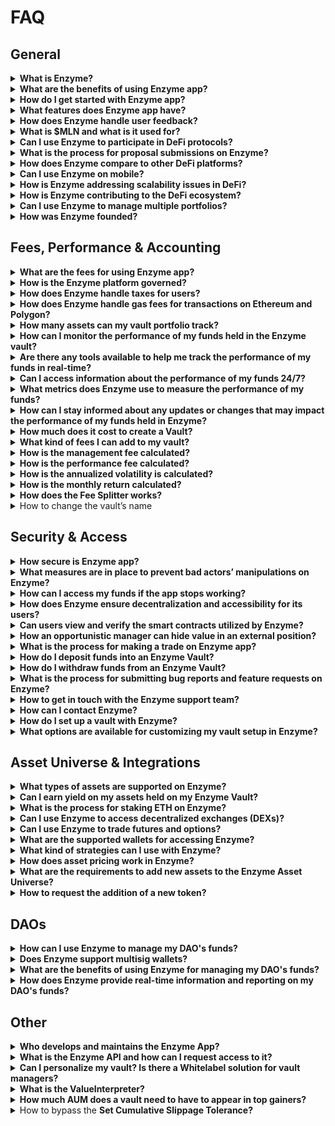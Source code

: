 # FAQ

## **General**

<details>

<summary><strong>What is Enzyme?</strong></summary>

Enzyme Finance is a decentralized platform built on Ethereum with a deployment on Polygon. It offers users a range of tools for managing DeFi assets and increasing transparency. With a user-friendly interface that simplifies the process of interacting with smart contracts, Enzyme aims to make DeFi more accessible to all.

</details>

<details>

<summary><strong>What are the benefits of using Enzyme app?</strong></summary>

Enzyme Finance offers numerous advantages to both Asset Managers and Depositors. They can take advantage of a suite of tools for DeFi and asset management, benefit from increased efficiency and convenience through a user-friendly interface, and enjoy enhanced transparency and security through deployment on both Ethereum and Polygon networks.

With Enzyme, Asset Managers can easily manage their funds using a single interface that leverages the DeFi ecosystem. They can participate in various strategies such as lending, borrowing, staking, swapping, and governance, among others. On the other hand, Depositors can entrust the research and building of the best trading strategies to the experts while maintaining full custody of their funds, thereby freeing themselves from the day-to-day hassle.

</details>

<details>

<summary><strong>How do I get started with Enzyme app?</strong></summary>

Setting up a vault is a straightforward process that can be completed in just a few simple steps:

1. Head to [https://app.enzyme.finance/](https://app.enzyme.finance/) and connect your wallet, ensuring that you are on the correct Ethereum or Polygon network.
2. Locate the "Create a vault" button in the left-hand menu and click on it.
3. Select the type of vault you wish to create and follow the seven steps provided to configure your vault.

That's it! The process is quite simple, and you can refer to this [link](https://docs.enzyme.finance/managers/setup) for more information on the steps involved.

</details>

<details>

<summary><strong>What features does Enzyme app have?</strong></summary>

Enzyme Finance provides a range of features that are designed to help users make the most of the DeFi ecosystem. These features include:

* Swaps
* Lending
* Borrowing
* Staking
* Governance Delegation
* Access to 24/7 NAV
* Activity log with all transactions
* API to connect on-chain activity with off-chain tools
* Fiat on-ramp, allowing you to easily buy cryptocurrencies using traditional currencies.

Overall, these features are designed to provide users with a comprehensive suite of tools for managing their assets in a secure, transparent and efficient manner within the DeFi ecosystem.

</details>

<details>

<summary><strong>How does Enzyme handle user feedback?</strong></summary>

As an Enzyme Finance user, it's important to us that we actively listen to your feedback and respond promptly. We prioritize your feedback based on its impact on the user experience, and we are transparent about our progress in addressing your concerns. We use your feedback to improve our platform and appreciate your input in making Enzyme Finance the best it can be for all our users.

</details>

<details>

<summary><strong>What is $MLN and what is it used for?</strong></summary>

$MLN is the ticker symbol for the Enzyme token, which is the native cryptocurrency of the Enzyme platform. The Enzyme token is an ERC-20 utility token and is used by Enzyme users to get a 50% discount on the protocol fee buyback.

</details>

<details>

<summary><strong>Can I use Enzyme to participate in DeFi protocols?</strong></summary>

Yes, you can use Enzyme to participate in DeFi. Enzyme is a decentralized asset management platform that allows users to create and manage investment vaults on Ethereum and Polygon. The platform aggregates a variety of DeFi protocols and assets, including Compound, Aave, Uniswap, Balancer, Curve and many others.

As a user of Enzyme, you can deposit your assets into an Enzyme vault, which is managed by a vault manager. The vault manager can then utilize those assets in different DeFi protocols, generating yield for the vault and its depositors.

Overall, Enzyme provides a convenient and secure way to participate in DeFi by allowing you to easily manage your assets and invest in different protocols through a single platform while keeping custody of your funds.

</details>

<details>

<summary><strong>What is the process for proposal submissions on Enzyme?</strong></summary>

The process for submitting proposals and voting on Enzyme is through the Enzyme Improvement Proposal (ENZIP) repository on GitHub. ENZIPs are used to suggest improvements, feature requests, and other potential changes to the Enzyme protocol.

Anyone is welcome to contribute and submit ideas or participate in discussions. Once an ENZIP is published, it is shared in the ecosystem to start discussions. The goal is to gather all relevant ideas and feature requests in one place and start a discussion between different stakeholders in the community.

You can submit your ENZIP [here](https://github.com/enzymefinance/ENZIP/issues).

</details>

<details>

<summary><strong>How does Enzyme compare to other DeFi platforms?</strong></summary>

Certainly! Enzyme Finance can be seen as a DeFi aggregator, acting as a "one-stop-shop" for asset managers to benefit from the various DeFi protocols in one place, while still enjoying the security, transparency, and self-custody that the DeFi space provides. It can also be thought of as a DeFi operating system, providing a unified infrastructure for asset management on the blockchain. In comparison to other DeFi platforms, Enzyme's unique approach aims to simplify asset management in DeFi by providing a user-friendly, secure, and customizable platform that allows users to access multiple protocols at once. This approach can make it easier for users to navigate the often complex and rapidly evolving DeFi landscape, while still providing the benefits of decentralized finance.

</details>

<details>

<summary><strong>Can I use Enzyme on mobile?</strong></summary>

While the Enzyme team's main focus is maintaining the web application, users can access the app on their mobile devices by simply going to app.enzyme.finance. The site is also designed to be responsive and optimized for mobile use. Although the Enzyme team does not currently offer a dedicated mobile app, they place great importance on user experience and strive to provide a seamless and user-friendly experience for all Enzyme users, regardless of the device they are using.

</details>

<details>

<summary><strong>How is Enzyme addressing scalability issues in DeFi?</strong></summary>

Enzyme is taking a multi-faceted approach to address scalability issues in DeFi. To start, Enzyme is built on top of the Ethereum network, which is currently working on enhancing its scalability through various solutions such as Ethereum 2.0. This upgrade aims to expand network capacity and reduce gas fees. Enzyme is also integrating with layer 2 scaling solutions like Polygon, enabling quicker and more cost-effective transactions on its platform. This not only provides users with more options to access DeFi protocols, but also reduces reliance on a single blockchain.

Furthermore, Enzyme recognizes the importance of continuous improvement and is consistently working on optimizing its codebase and infrastructure to improve platform performance and efficiency. In addition, Enzyme is keeping a close eye on the latest developments and conducting research to ensure the platform remains at the forefront of advancements in DeFi, for the benefit of its users.

</details>

<details>

<summary><strong>How is Enzyme contributing to the DeFi ecosystem?</strong></summary>

Enzyme is contributing to the DeFi ecosystem in several ways. Firstly, it acts as a DeFi aggregator, allowing users to access a variety of decentralized protocols and services all in one place. Enzyme also offers a unique value proposition by providing professional-grade asset management tools and services to individual users, businesses, and DAOs.

In addition, Enzyme is actively collaborating with other projects and developers in the DeFi space to drive innovation and promote the growth of the ecosystem. For example, Enzyme has integrated with various DeFi protocols such as Uniswap v2, Uniswap v3, Curve, Paraswap, and 0x to provide users with access to a wide range of assets and liquidity.

Overall, Enzyme is playing an important role in the DeFi ecosystem by providing users with a comprehensive and efficient asset management solution and contributing to the growth and development of the broader DeFi space.

</details>

<details>

<summary><strong>Can I use Enzyme to manage multiple portfolios?</strong></summary>

Yes, Enzyme allows users to manage multiple portfolios through its vault system. Each vault is a separate portfolio with its own unique strategy, asset allocation, and investment goals. Users can create multiple vaults and customize each one according to their preferences.

Enzyme also provides tools for managing and monitoring these portfolios, including performance metrics and detailed reporting. This makes it easy for users to track the performance of their investments and make informed decisions about how to manage their portfolios over time.

Overall, Enzyme's vault system allows users to manage multiple portfolios efficiently and effectively, with the ability to customize each portfolio to suit their unique investment goals and preferences.

</details>

<details>

<summary><strong>How was Enzyme founded?</strong></summary>

The Enzyme Protocol, formerly known as the Melon Protocol, was initially developed by the private company Melonport. Melonport was funded through a token sale, and after the dissolution of the company, the Melon Protocol was transferred to the Enzyme Council. This transition was announced in a blog post titled "[Goodbye Melonport, Hello World](https://medium.com/enzymefinance/goodbye-melonport-hello-world-a64b5d116b13)".

</details>

## **Fees, Performance & Accounting**

<details>

<summary><strong>What are the fees for using Enzyme app?</strong></summary>

Enzyme implements an Annualized Protocol Fee, which is charged continuously relative to an annualized target percentage of the Assets Under Management (AUM). The fee is collected by minting additional vault shares to an Enzyme Council owned contract. Initially, the fee is set at 50 bps of AUM but can be bought back by the vault manager for 25 bps, thus reducing the annualized fee.

The Enzyme Council owned shares can be bought back at the equivalent value of $MLN, by the vault manager at 25 bps.

The $MLN is then burned. The “50% discount” encourages the vault manager to take care of this process rather than the Council having to. The protocol fee is charged each time that a fund:

* Receives a deposit
* Have shares redeemed
* Migrates to a new release or reconfigures vault settings without migrating.

A more detailed discussion of the mechanics of the protocol fee can be found [here](https://avantgarde-finance.gitbook.io/enzyme-protocol-v4-sulu-general-spec/topics/protocol-fee).

</details>

<details>

<summary><strong>How is the Enzyme platform governed?</strong></summary>

Enzyme's governance model is centered around user control and protection. Users have permissionless access to a secure asset management protocol, and are safeguarded from malicious actors. The Enzyme Council, which is responsible for making decisions that protect user interests, ensures that users can benefit from continuous innovation and improvements while still maintaining control over the software they use.

Although the Enzyme Technical Council (ETC) owns and controls the ENS subdomains pointing to the latest contracts, users decide which version of the protocol to base their business on. However, it is highly encouraged for users to always use the latest version of the protocol to avoid security vulnerabilities. Ultimately, users have the sole responsibility for choosing and upgrading the software they use, and are encouraged to conduct their own analysis and review of the contracts they intend to use.

You can find read more about the Enzyme Council, [here](https://docs.enzyme.finance/governance/the-enzyme-council).

</details>

<details>

<summary><strong>How does Enzyme handle taxes for users?</strong></summary>

Enzyme is aware of the importance of facilitating the handling of taxes for its users, and as such, its team is actively working on a solution that will be integrated into the app and soon released to the public. The Enzyme team is focused on providing a seamless user experience and ensuring that the needs of its users are met.

</details>

<details>

<summary><strong>How does Enzyme handle gas fees for transactions on Ethereum and Polygon?</strong></summary>

Enzyme provides a range of tools and options to help users manage gas fees when transacting on the Ethereum and Polygon networks. Users can choose from different transaction speeds, with options for slow, standard, and fast transaction speeds, allowing them to select the most appropriate speed based on their needs and the prevailing gas fees. Enzyme has also integrated with layer 2 scaling solutions like Polygon, offering faster and cheaper transactions than the Ethereum network, allowing users to transact with lower gas fees and reduce the overall cost of using the Enzyme platform. Moreover, Enzyme provides users with the ability to estimate the gas cost of a transaction before submitting it, which enables them to make informed decisions about the cost of their transactions.

In addition to these tools, Enzyme also provides a detailed breakdown of each transaction, including any slippage or other fees associated with the transaction. This transparency allows users to better understand the costs associated with their trades and make more informed decisions about how to manage their portfolios. Additionally, Enzyme allows users to customize the slippage tolerance for their transactions. By doing so, users can avoid costly failed transactions and minimize the impact of slippage on their trades. Overall, Enzyme's detailed transaction information and customizable slippage settings provide users with a more transparent and user-friendly trading experience.

</details>

<details>

<summary><strong>How many assets can my vault portfolio track?</strong></summary>

Enzyme's on-chain vault portfolios are designed to be efficient and cost-effective, which is why there is a limit to the number of assets that can be tracked. Currently, each vault portfolio can track up to 20 assets.

This limit is in place to prevent the platform from becoming overly complex and requiring extensive mathematical calculations for portfolio performance. By setting this limit, Enzyme ensures that users can manage their portfolios efficiently and without incurring excessive gas fees.

While this limit may restrict the number of assets that can be tracked in a single portfolio, Enzyme's platform is designed to be flexible and scalable, allowing users to create multiple portfolios as needed. This allows users to manage a broader range of assets and portfolios, while still maintaining the cost and performance benefits of Enzyme's on-chain platform.

</details>

<details>

<summary><strong>How can I monitor the performance of my funds held in the Enzyme vault?</strong></summary>

Enzyme offers several tools for monitoring the performance of your funds held in the Enzyme vault. The platform provides real-time performance metrics, allowing you to track the value of your portfolio and monitor its growth over time.

You can view detailed information about your investments, including the value of your holdings, historical performance, and any fees or expenses associated with your investments.

Additionally, Enzyme provides transparency and accountability through on-chain data and smart contract audits. Users can view the code and logic of the smart contracts utilized by the platform, ensuring that the investment process is transparent and secure.

Overall, Enzyme not only offers a comprehensive set of tools for monitoring the performance of your funds but also reinforces its transparency. These tools allow you to stay informed about the value and growth of your portfolio and make informed decisions about your investments.

</details>

<details>

<summary><strong>Are there any tools available to help me track the performance of my funds in real-time?</strong></summary>

Enzyme provides users with a variety of tracking tools that allow investors to monitor the performance of their funds in real-time. These include key vault performance metrics such as Gross Asset Value (GAV), Net Asset Value (NAV), Share Supply, Share Price, and a range of return metrics such as Return Month-to-Date, Return Quarter-to-Date, Return Year-to-Date, Return Inception-to-Date, Average Month, Best Month, Worst Month, Positive Months, and Length of Track Record. Additionally, Enzyme also provides risk metrics such as Annualised Volatility and Sharpe Ratio.

In addition to these performance tracking tools, users can also access their account dashboard to track all their investments in Enzyme. The dashboard provides a comprehensive overview of all investments and an individual activity history. By providing these tools, Enzyme enables users to easily monitor the performance of their funds and make informed decisions about their investments.

</details>

<details>

<summary><strong>Can I access information about the performance of my funds 24/7?</strong></summary>

Yes, you can access information about the performance of your funds in Enzyme 24/7 through the [Enzyme App](https://www.notion.so/263cbae9ab304ce1a16a12a6cfd28a19?pvs=21). Enzyme provides users with real-time tracking of their funds' performance, which can be accessed at any time through the Enzyme dashboard. Additionally, users can view performance metrics such as Gross Asset Value (GAV), Net Asset Value (NAV), Share Supply, Share Price, Return Metrics, and Risk Metrics (Trailing 30 Days). This information is constantly updated and available for users to view whenever they want, ensuring that they have access to up-to-date information about their investments.

</details>

<details>

<summary><strong>What metrics does Enzyme use to measure the performance of my funds?</strong></summary>

Enzyme uses a variety of metrics to measure the performance of your funds. These include Gross Asset Value (GAV), Net Asset Value (NAV), Share Supply, Share Price, Return Metrics such as Return Month-to-Date, Return Quarter-to-Date, Return Year-to-Date, and Return Inception-to-Date. Additionally, Enzyme provides several other performance metrics such as Average Month, Best Month, Worst Month, Positive Months, Length of Track Record, Risk Metrics like Annualized Volatility, and Sharpe Ratio. You can access all these metrics in real-time by checking the financials sections of your vault.

</details>

<details>

<summary><strong>How can I stay informed about any updates or changes that may impact the performance of my funds held in Enzyme?</strong></summary>

While Enzyme provides a transparent and secure platform for investing in decentralized finance, it is ultimately the responsibility of depositors to stay informed about the performance of their funds. One way to do this is to maintain communication with the vault manager, if available. Additionally, depositors can monitor the activity of the vault they have deposited and keep up to date with any updates or changes that may impact the performance of their funds by regularly checking their account dashboard and vault profile. By staying informed, depositors can make informed decisions about their investments and maximize their returns.

For more updates and news about Enzyme, depositors can also follow our social media accounts on [Telegram](https://t.me/enzymefinance)**,** [Discord](https://discord.enzyme.finance/), and [Twitter](https://twitter.com/enzymefinance).

</details>

<details>

<summary><strong>How much does it cost to create a Vault?</strong></summary>

The cost of creating a vault on Enzyme can vary depending on several factors, including the gas prices on Ethereum and Polygon, as well as the specific configurations you choose for your vault. As a general guideline, the cost can be as little as $20 on Ethereum and $0.3 on Polygon, but this can change depending on the network conditions at the time of creation. It's important to keep in mind that gas prices can fluctuate, so the cost of creating a vault may be higher or lower at different times.

</details>

<details>

<summary><strong>What kind of fees I can add to my vault?</strong></summary>

Enzyme allows you to customize several types of fees that can be added to your vault, including entrance fees, exit fees, management fees, and performance fees. These fees can be adjusted and updated at any time using the vault settings.

In addition to these standard fees, Enzyme also provides the Fee Splitter feature, which allows you to split your fees among several different wallets. This feature is useful in a variety of situations, such as shared asset management, commercial partnerships, and distribution networks. To enable the Fee Splitter, reach out to the Enzyme team via email at support@avantgarde.finance.

</details>

<details>

<summary><strong>How is the management fee calculated?</strong></summary>

The management fee is an annual fee that accrues whenever a deposit, redemption, or vault reconfiguration occurs, and it is paid in shares. The manager can claim the fee on demand. This fee, like all other fees, ensures alignment of interest between the manager and investors.

</details>

<details>

<summary><strong>How is the performance fee calculated?</strong></summary>

Instead of waiting for a fixed crystallization period like on V3, on V4 (Sulu) vault managers can accrue performance fees on a continual basis. This enables them to claim their fees whenever they see fit, as long as the share price is above the high water mark (HWM), and a new HWM is set.

</details>

<details>

<summary><strong>How is the annualized volatility is calculated?</strong></summary>

The annualized volatility in Enzyme is calculated by taking the average of the standard deviation of the daily returns for the last 30 days, and then annualizing it by multiplying it with the square root of 365. This method provides a way to estimate the potential risk of an investment in a particular vault over the course of a year, based on its historical performance.

</details>

<details>

<summary><strong>How is the monthly return calculated?</strong></summary>

To calculate the monthly return in Enzyme, the following formula is used: (month-end share price - month-beginning share price) / month-beginning share price It's important to note that the hourly ETH values are used for this calculation.

</details>

<details>

<summary><strong>How does the Fee Splitter works?</strong></summary>

The Fee Splitter is a smart contract that enables vault owners to distribute fees among multiple wallets based on a specified percentage. Setting up and configuring the Fee Splitter is straightforward, first, it needs to be designated as the fee recipient. After fees are paid out, the eligible wallets can claim their corresponding share of the fees through the splitter. [https://app.enzyme.finance/tools/fee-splitter](https://app.enzyme.finance/tools/fee-splitter)

</details>

<details>

<summary>How to change the vault’s name</summary>

To change the name of the vault, please follow these steps:

1. Navigate to the vault menu on the left-hand side panel and click on "Settings".
2. From the available tabs, select "Change Name".
3. Inside the name change section, find the input field designated for the vault name.
4. Enter the new name for your vault in the provided field and click on "Change Vault Name".
5. Review the details to ensure the name is accurate.
6. Confirm and sign the name change with your connected wallet.

</details>

## **Security & Access**



<details>

<summary><strong>How secure is Enzyme app?</strong></summary>

Enzyme Finance takes security very seriously and has implemented several measures to ensure the safety of user assets. One of these measures is the performance of audits on every single piece of code deployed by the platform. These audits are conducted by [Chain Security](https://chainsecurity.com/), a well-known security auditing firm in the blockchain space. Additionally, the latest Enzyme release, Sulu, has been audited by [OpenZeppelin](https://www.openzeppelin.com/), and with public audit reports available on the Enzyme's GitHub [page](https://github.com/enzymefinance/protocol/tree/v4/audits).

To further enhance security, Enzyme also offers a substantial bounty of 400K on [Immunefi](https://immunefi.com/bounty/enzymefinance/), a platform that connects security researchers with blockchain projects to help identify vulnerabilities and improve security.

The team responsible for developing and maintaining Enzyme, [Avantgarde Finance](https://avantgarde.finance/), has also recently been certified with the [ISO-27001 certification](https://cvs.babcert.com/babcert.asp?c=241263\&v=n6o8n5k12b). This certification is a globally recognized standard for information security management systems and demonstrates that Avantgarde Finance has implemented a comprehensive security management program that includes a set of policies, procedures, and controls designed to protect the confidentiality, integrity, and availability of user data.

Overall, Enzyme Finance has taken a variety of steps to ensure the security of its platform, including performing code audits, offering a substantial bug bounty, and implementing a comprehensive security management program.

</details>

<details>

<summary><strong>What measures are in place to prevent bad actors’ manipulations on Enzyme?</strong></summary>

Enzyme Finance has several measures in place to prevent bad actors from manipulating the platform:

Firstly, the smart contract-enforced policies ensure that depositor funds are safe and that vault managers can only interact with pre-defined adapters and external positions. This prevents unauthorized access and potential malicious actions.

Secondly, Enzyme undergoes regular audits on all of its code, including the smart contracts and frontend code. These audits help to identify any potential vulnerabilities or security issues and ensure that the platform is secure and trustworthy for its users.

Thirdly, Enzyme has a bug bounty program in place through immunefi, with a prize pool of 400K. This incentivizes security researchers and hackers to find and report any vulnerabilities that they discover, which helps to improve the platform's security.

Finally, the lead developer of the Enzyme protocol, Avantgarde Finance, has obtained the ISO 27001 certification. This is a globally recognized standard for information security management, which means that the Enzyme team has implemented rigorous security controls and processes to ensure the confidentiality, integrity, and availability of its information and systems.

In summary, Enzyme Finance has implemented several measures to prevent bad actors from manipulating the platform, including smart contract-enforced policies, regular audits on code and frontend work, a bug bounty program, among others. These measures help to ensure the security and safety of the platform and its users.

</details>

<details>

<summary><strong>How can I access my funds if the app stops working?</strong></summary>

In the unlikely event that the app is no longer available, you can access your funds by interacting with the smart contracts on Etherscan or Polygonscan. Enzyme has provided detailed steps on how to do this in their documentation, which you can find at [https://docs.enzyme.finance/redeeming-your-investment#redeeming-through-etherscan-or-polygonscan](https://docs.enzyme.finance/redeeming-your-investment#redeeming-through-etherscan-or-polygonscan).

By following these steps, you can redeem your investments and withdraw your funds even if the Enzyme app is no longer accessible.

</details>

<details>

<summary><strong>How does Enzyme ensure decentralization and accessibility for its users?</strong></summary>

Enzyme employs a number of strategies to ensure decentralization and accessibility for its users. Firstly, Enzyme is built on Ethereum and Polygon, which are both decentralized blockchain networks. This means that Enzyme is not owned or controlled by any single entity, but rather operates on a decentralized network that is maintained by a community of users.

In addition, Enzyme uses smart contracts to manage and execute transactions. Smart contracts are self-executing pieces of code that operate on the blockchain and can be accessed by anyone with an internet connection. This ensures that Enzyme is transparent and accessible to all users, without the need for a centralized intermediary.

Furthermore, Enzyme is an open-source project, which means that the code that powers the platform is publicly available for review and improvement by the community. This enables a more collaborative and decentralized development process, and ensures that Enzyme remains a community-driven platform.

Overall, Enzyme's use of decentralized blockchain networks, smart contracts, and open-source development practices help to ensure decentralization and accessibility for its users, allowing anyone with an internet connection to participate in the platform.

</details>

<details>

<summary><strong>Can users view and verify the smart contracts utilized by Enzyme?</strong></summary>

Yes, Enzyme is a decentralized platform built on smart contracts, and the code for these [smart contracts](https://docs.enzyme.finance/developers/contracts) is open source and available for public view and verification. Users can access the smart contract code for both the Enzyme vaults and the platform's core protocol on [Github](https://github.com/enzymefinance).

This open-source approach allows for transparency and decentralization, as anyone can review and audit the code to ensure that it functions as intended and is free of vulnerabilities or backdoors. Additionally, Enzyme has undergone [third-party security audits](https://github.com/enzymefinance/protocol/tree/v4/audits) to ensure the integrity and security of the platform and its smart contracts.

This helps to further ensure that the platform is transparent, decentralized, and accessible to all users.

</details>

<details>

<summary><strong>How an opportunistic manager can hide value in an external position?</strong></summary>

An opportunistic manager can hide value in an external position, which is a proxy contract that allows the vault to value non-ERC20 assets. The value of these assets is updated with a price feed, but they remain in the external position. The manager can shield value from depositors in external positions. If a depositor attempts to withdraw all their shares, and the vault does not hold enough assets to fulfill the withdrawal, the depositor may forfeit the value held in the external position. Depositors can redeem their shares at any time, making it important for the manager to ensure that there is always sufficient liquidity to fulfill withdrawal requests.

</details>

<details>

<summary><strong>What is the process for making a trade on Enzyme app?</strong></summary>

Once you have connected your vault, you can easily perform trades by following these simple steps:

1. Click on the "Swap" option in the left-hand menu.
2. Select the asset that you wish to trade and enter the desired trade amount.
3. Click on the "Trade" button to execute the trade
4. Confirm the details of the transaction and sign it.

And that's it! Your trade will be executed and your portfolio will be updated accordingly.

</details>

<details>

<summary><strong>How do I deposit funds into an Enzyme Vault?</strong></summary>

To deposit funds into an Enzyme vault, you can follow these steps:

1. Access the Enzyme Finance app and ensure that you are on the correct network and have selected the appropriate vault that you want to deposit funds into.
2. Connect your wallet to the Enzyme app by clicking on the "Connect Wallet" button and selecting your preferred wallet.
3. Once your wallet is connected, click on the "Deposits" button in the top right corner of your screen.
4. Choose the asset that you wish to deposit and click on the "Deposit" button next to it.
5. Enter the amount that you wish to deposit and review the details of the transaction.
6. Confirm the transaction and sign it through your connected wallet.

After the transaction is confirmed, your funds will be deposited into the Enzyme vault and will be ready for use in various DeFi strategies, such as lending, borrowing, staking, and more.

</details>

<details>

<summary><strong>How do I withdraw funds from an Enzyme Vault?</strong></summary>

To withdraw funds from an Enzyme vault, you can follow these steps:

1. Access the Enzyme Finance app and make sure you are on the correct network and have selected the appropriate vault that you want to withdraw funds from.
2. Connect your wallet to the Enzyme app by clicking on the "Connect Wallet" button and selecting your preferred wallet.
3. Once your wallet is connected, click on the "Deposits" option in the left-hand menu.
4. Locate the asset that you want to withdraw and click on the "Withdraw" button next to it.
5. Enter the amount that you wish to withdraw and confirm the details of the transaction.
6. Sign and submit the transaction through your connected wallet.

Once the transaction is confirmed, the funds will be withdrawn from your Enzyme vault and transferred to your wallet. Note that there may be a withdrawal fee depending on the specific asset and withdrawal amount. You can view your withdrawal history and the status of your transactions in the "Transactions" section of the Enzyme app.

</details>

<details>

<summary><strong>What is the process for submitting bug reports and feature requests on Enzyme?</strong></summary>

To submit bug reports or feature requests on Enzyme, you can send an email to support@avantgarde.finance with the details of the issue, such as the network, steps to reproduce the problem, and screenshots or videos. Providing as much information as possible will help the team resolve the issue more quickly.

</details>

<details>

<summary><strong>How to get in touch with the Enzyme support team?</strong></summary>

The Enzyme support team can be reached through several channels, including Telegram, Discord, Twitter, and personalized support provided by the Avantgarde Finance team via email. You can join the Enzyme Telegram group at \*\*[https://t.me/enzymefinance\*\*](https://t.me/enzymefinance\*\*), the Enzyme Discord server at \*\*[https://discord.enzyme.finance/\*\*](https://discord.enzyme.finance/\*\*), or follow Enzyme on Twitter at \*\*[https://twitter.com/enzymefinance\*\*](https://twitter.com/enzymefinance\*\*).

If you require personalized support, you can reach out to the Avantgarde Finance team at [**support@avantgarde.finance**](mailto:support@avantgarde.finance). The team is available to assist with any questions or issues related to Enzyme, including technical support, bug reports, and feature requests.

Enzyme aims to provide its users with a comprehensive and responsive support system to ensure a smooth and efficient user experience. So, if you need any assistance, do not hesitate to reach out to the Enzyme support team through any of the available channels.

</details>

<details>

<summary><strong>How can I contact Enzyme?</strong></summary>

You can contact Enzyme in several ways. You can reach out to the Enzyme team via Telegram: [https://t.me/enzymefinance](https://t.me/enzymefinance), Discord: [https://discord.enzyme.finance/](https://discord.enzyme.finance/), or Twitter: [https://twitter.com/enzymefinance](https://twitter.com/enzymefinance). Additionally, if you need personalized support, you can contact the Avantgarde Finance team at support@avantgarde.finance.

</details>

<details>

<summary><strong>How do I set up a vault with Enzyme?</strong></summary>

Creating a vault on Enzyme is a simple and easy process that can be completed in just a few steps.

1. Head to [https://app.enzyme.finance/](https://app.enzyme.finance/) and connect your wallet, making sure you are on the correct Ethereum or Polygon network.
2. Locate the "Create a vault" button in the left-hand menu and click on it.
3. Select the type of vault you wish to create, such as a basic or yield-generating vault.
4. Follow the seven steps provided to configure your vault, including choosing the denominated asset, setting the fee structure and policies, and configuring roles and permissions.
5. Review your vault configuration and click "Submit" to create your vault.

That's it! The process is straightforward and easy to follow, and you can refer to the [Enzyme documentation](https://docs.enzyme.finance/managers/setup) for more detailed information on each step.

</details>

<details>

<summary><strong>What options are available for customizing my vault setup in Enzyme?</strong></summary>

Enzyme offers various options for customizing your vault setup, including:

* Vault denomination asset: You can choose the asset in which your vault is denominated, such as ETH or DAI.
* Fees: You can set fees for your vault, including exit fees, entrance fees, performance fees, and management fees.
* Permitted recipients of secondary market shares transfers: You can choose which addresses are allowed to receive shares in the secondary market.
* Shares lockup period: You can set a lockup period for shares, during which time they cannot be transferred or redeemed.
* Policies: You can set policies that impact the assets held and traded by the vault, such as allowed adapters, allowed external position types, cumulative slippage tolerance, external position removal, and asset position removal.
* Vault ownership: You can transfer ownership of the vault to another address.
* Permitted depositors: You can modify the list of addresses that are allowed to deposit funds into the vault.
* Deposit limits: You can set deposit limits for the vault.

It's important to note that some of these settings can be changed at any time, while others cannot.

</details>

## **Asset Universe & Integrations**

<details>

<summary><strong>What types of assets are supported on Enzyme?</strong></summary>

Please note to make sure you are on the correct network before accessing the Enzyme Asset Universe, which can be found at \*\*[https://app.enzyme.finance/discover/assets\*\*](https://app.enzyme.finance/discover/assets\*\*) What is the process for adding new assets to the Enzyme platform?

</details>

<details>

<summary><strong>Can I earn yield on my assets held on my Enzyme Vault?</strong></summary>

Enzyme enables vault managers with various ways to earn yield, such as staking, liquidity provision, yield farming, delegating, lending and borrowing.

</details>

<details>

<summary><strong>What is the process for staking ETH on Enzyme?</strong></summary>

If you want to stake ETH on Enzyme vault, just follow these steps:

1. Open the Enzyme Finance app and connect your wallet, ensuring that you're on the Ethereum network and the vault that you want to stake ETH on.
2. Once your wallet is connected, go to the left-hand menu and select "Defi protocols", then choose KILN.
3. Click on the three dots and select "Stake WETH". Then, confirm the amount you want to stake and sign the transaction.

Important:

* You can stake any multiple of 32 ETH.
* The only claimable fees at the moment are execution layer fees.

</details>

<details>

<summary><strong>Can I use Enzyme to access decentralized exchanges (DEXs)?</strong></summary>

Enzyme can be used to access a variety of decentralized exchanges (DEXs), including Uniswap v2, Uniswap v3, Curve, Paraswap, and 0x. Enzyme serves as a DeFi aggregator, providing users with access to multiple DEXs in one place, while also offering security, transparency, and self-custody features. By using Enzyme, asset managers can optimize their trading strategies across multiple DEXs, without having to use multiple platforms.

</details>

<details>

<summary><strong>Can I use Enzyme to trade futures and options?</strong></summary>

As of now, Enzyme does not support trading futures and options. However, the Enzyme team is continuously evaluating and researching potential new features and asset classes to add to the platform in the future. So while it is not currently available, it may be added at a later time. We recommend staying tuned for any updates or announcements regarding new features.

</details>

<details>

<summary><strong>What are the supported wallets for accessing Enzyme?</strong></summary>

Enzyme supports a variety of wallets for accessing its platform, including Metamask and any wallet that connects through WalletConnect, which includes hardware wallets like Ledger and Trezor. Additionally, the Coinbase mobile wallet is currently supported, but only on mobile devices. By supporting a wide range of wallets, Enzyme aims to provide its users with greater flexibility and ease of use when accessing its DeFi platform.

</details>

<details>

<summary><strong>What kind of strategies can I use with Enzyme?</strong></summary>

Enzyme offers a wide range of investment strategies for vault managers to choose from, including staking, liquidity provision, yield farming, delegating, lending, borrowing, and swaps. These strategies allow managers to optimize their portfolio and earn yield while minimizing risk. Additionally, Enzyme is an aggregator of DeFi protocols, giving managers access to multiple protocols and strategies in one place.

</details>

<details>

<summary><strong>How does asset pricing work in Enzyme?</strong></summary>

Enzyme's asset pricing system works by normalizing or canonicalizing all assets to ETH first through the [ValueInterpreter](https://specs.enzyme.finance/architecture/release#valueinterpreter). This is because it is not feasible to maintain direct conversions between all asset pairs. Once assets are normalized to ETH, they can be converted to USD using the ETH/USD price. This means that displaying asset prices in ETH involves one less conversion step, as compared to using another currency.

However, if the Chainlink oracle is a USD oracle, there is an additional conversion step required for assets priced in USD. For example, TOKENX/USD pair would need to be converted to TOKENX/ETH via the ETH/USD rate, and then to TOKENX/\[your chosen display currency].

</details>

<details>

<summary><strong>What are the requirements to add new assets to the Enzyme Asset Universe?</strong></summary>

To add new assets to the Enzyme Asset Universe, there are several requirements that need to be met.

First, the assets need to have a valid onchain price feed and have substantial liquidity within the Enzyme integrated decentralized exchanges (DEXes). Once these criteria are met, the assets need to pass Enzyme's internal security checks to ensure they meet the platform's high standards for safety and security.

After that, the assets will be presented to the Enzyme Council for a vote to be added to the Asset Universe. Only after passing all these steps can an asset be added to the Enzyme Asset Universe.

</details>

<details>

<summary><strong>How to request the addition of a new token?</strong></summary>

To request the addition of a new token, you can contact Enzyme through social media or email at [**support@avantgarde.finance**](mailto:support@avantgarde.finance). However, you must ensure that the token meets the Enzyme Asset Universe requirements, including having a valid on-chain price feed and substantial liquidity within Enzyme-integrated DEXs. Additionally, the token must pass Enzyme's internal security checks and be approved by the Enzyme Council.

</details>

## **DAOs**

<details>

<summary><strong>How can I use Enzyme to manage my DAO's funds?</strong></summary>

Enzyme offers a secure and flexible platform for managing funds, including those held by DAOs. Setting up a vault for your DAO on Enzyme is easy - start by connecting your DAO's wallet to the platform through supported wallets like MetaMask, Gnosis Safe, or perhaps a Ledger. Once connected, you can create a custom vault and set the necessary parameters, such as the denominated asset, fee structure, policies, and more. You can also configure roles and permissions for other members of your DAO who will be managing the vault.

Enzyme provides a robust platform for managing your DAO's funds, with customizable features and high levels of transparency and security. Check out our user docs for more information on how to connect a Gnosis Safe to Enzyme [here](https://www.notion.so/2ba9b273392147e6a23eb9dfe6a3adf4?pvs=21).

</details>

<details>

<summary><strong>Does Enzyme support multisig wallets?</strong></summary>

Yes, Enzyme supports multisig wallets, including Gnosis Safe, which can be used to manage vaults for organizations. When creating a vault for your DAO, you can connect it to a multisig wallet and set up the necessary permissions and roles for the members of your organization who will be involved in managing the vault. This adds an additional layer of security and decentralization to the management of your funds. You can find more information on how to connect a Gnosis Safe multisig wallet to Enzyme [here](https://www.notion.so/Content-d08c058557954a1e827d777c3e9cc8bf?pvs=21).

</details>

<details>

<summary><strong>What are the benefits of using Enzyme for managing my DAO's funds?</strong></summary>

Enzyme provides several benefits for managing your DAO's funds, including:

* Secure platform: Enzyme provides a highly secure platform for managing funds, with a range of security measures in place to keep funds safe.
* Customizable features: Enzyme allows you to create a vault with the necessary parameters, including denominated asset, fee structure, policies, etc., and you can configure roles and permissions for other members of your DAO.
* Flexibility: With Enzyme, you can manage a variety of assets and investment strategies, giving you the flexibility to tailor your portfolio to meet your specific needs.
* Transparency: Enzyme offers a high level of transparency, with real-time reporting on portfolio activity, performance metrics, and other key metrics.
* Aggregator of DeFi: Enzyme acts as an aggregator of DeFi, providing access to multiple protocols in one place, with multiple investment strategies, making it easier to diversify your portfolio.

Overall, Enzyme provides a powerful and flexible platform for managing your DAO's funds, with a range of customizable features and a high level of security and transparency.

</details>

<details>

<summary><strong>How does Enzyme provide real-time information and reporting on my DAO's funds?</strong></summary>

Enzyme provides users with a variety of tracking tools that allow investors to monitor the performance of their funds in real-time. These include key vault performance metrics such as Gross Asset Value (GAV), Net Asset Value (NAV), Share Supply, Share Price, and a range of return metrics such as Return Month-to-Date, Return Quarter-to-Date, Return Year-to-Date, Return Inception-to-Date, Average Month, Best Month, Worst Month, Positive Months, and Length of Track Record. Additionally, Enzyme also provides risk metrics such as Annualised Volatility and Sharpe Ratio.

Additionally, Enzyme's integration with leading decentralized finance protocols allows for seamless access to a range of investment strategies and opportunities, all while maintaining a high level of transparency and security. By leveraging Enzyme's reporting and monitoring tools, you can stay informed and make data-driven decisions to optimize your DAO's investment strategy.

</details>

## **Other**

<details>

<summary><strong>Who develops and maintains the Enzyme App?</strong></summary>

[Avantgarde Finance](https://avantgarde.finance/) leads the development and maintenance of the Enzyme Protocol. Their team of financial engineering experts, who are OGs in the DeFi space, are pioneers in developing professional-grade tooling and services to optimize the asset management experience. Utilizing their expertise in both DeFi and traditional finance, Avantgarde builds core blockchain infrastructure and apps on top of Enzyme, the DeFi operating system. Their goal is to enable individuals, businesses, and DAOs to maximize operational, administrative, and financial efficiency when managing their assets.

</details>

<details>

<summary><strong>What is the Enzyme API and how can I request access to it?</strong></summary>

The Enzyme API is a gRPC-based API (see [https://grpc.io/](https://grpc.io/)).

* We currently provide a Javascript/Typescript client to interact with the API. Other clients (python, go) can be generated.
* The API is currently in alpha mode, i.e. we are actively developing it and we are pushing breaking changes frequently and without notice. Once we come out of alpha mode, we will properly announce and document changes.
* We are very happy to get feedback from all users, either in this discord channel or also through our support email (support@avantgarde.finance)

**Quick start**

* Create an API token in the Enzyme App ([https://app.enzyme.finance/account/api-tokens](https://app.enzyme.finance/account/api-tokens))
* Head over to Buf Studio (online gRPC-API client): ([https://studio.buf.build/avantgardefinance/enzyme/enzyme.enzyme.v1alpha](https://studio.buf.build/avantgardefinance/enzyme/enzyme.enzyme.v1alpha))
* Add the target URL: [https://api.enzyme.finance/](https://api.enzyme.finance/)
* Add authorization headers:
* Key: 'Authorization'
* Value: 'Bearer \<Your API token here>'
* Select a method
* Fill in request parameters, e.g. vault address

**API Client**

* We provide an API client package that can be used in your Javascript/Typescript projects: [https://www.npmjs.com/package/@enzymefinance/api](https://www.npmjs.com/package/@enzymefinance/api)
* Various examples on how to use the API client are available from our Github repo: [https://github.com/enzymefinance/sdk/tree/main/examples](https://github.com/enzymefinance/sdk/tree/main/examples)

**Documentation**

* [https://buf.build/avantgardefinance/enzyme/docs/main:enzyme.enzyme.v1alpha](https://buf.build/avantgardefinance/enzyme/docs/main:enzyme.enzyme.v1alpha)

</details>

<details>

<summary><strong>Can I personalize my vault? Is there a Whitelabel solution for vault managers?</strong></summary>

Enzyme provides a range of personalization options for vault managers, allowing them to create a customized investment experience for their depositors. This includes the ability to create a stand-alone URL for the vault, as well as the option to customize the theme of the vault to match the branding of the fund manager.

By customizing the theme of the vault, fund managers can create a personalized investment journey for their depositors, enhancing their brand and providing a more professional and cohesive experience for users. This can help to build trust and credibility with depositors, which is especially important in the world of investment management.

Overall, Enzyme's personalization options provide a valuable tool for fund managers looking to create a professional, branded investment experience for their depositors. Whether you're looking to create a customized URL or customize the theme of your vault, Enzyme offers a range of options to help you personalize your vault and enhance your brand as a fund manager.

</details>

<details>

<summary><strong>What is the ValueInterpreter?</strong></summary>

The ValueInterpreter is a component of Enzyme protocol responsible for aggregating various "price feeds" that are used to calculate the value of input assets in terms of an output asset. It serves as a central point of aggregation for these feeds, which are an additional type of plugin managed by the Enzyme Council.

The Enzyme protocol distinguishes two categories of assets: "primitives" and "derivatives." Primitives are assets for which there are direct rates via Chainlink aggregators that can be used to convert one primitive to any other. Examples of primitives include WETH, ZRX, etc. Derivatives, on the other hand, are assets for which there are only rates in terms of underlying assets. Examples of derivatives include Chai, Compound cTokens, Uniswap pool tokens, etc.

The ValueInterpreter determines whether an asset is a primitive or a derivative and executes the corresponding logic to use the appropriate price feed(s) to calculate the value of input assets in terms of the output asset.

</details>

<details>

<summary><strong>How much AUM does a vault need to have to appear in top gainers?</strong></summary>

Vaults should hold at least the equivalent of 1 ETH in AUM to appear in top gainers.

</details>

<details>

<summary>How to bypass the <strong>Set Cumulative Slippage Tolerance?</strong></summary>

1 - Go to Settings > Policies. \
2 - Under Active Policies, enable the "Asset Bypass" button for Cumulative Slippage Tolerance. \
3 - From the dropdown list, select the asset you want to bypass (e.g., "RARI"). \
4 - Click "Submit" to confirm the selection. \
5 - Wait for 7 days. \
6 - After the \
7-day period, you'll have a 48-hour window to trade out your RARI.

Make sure to complete the trade within the 48-hour window. If you miss it, you'll need to repeat the process.

</details>



